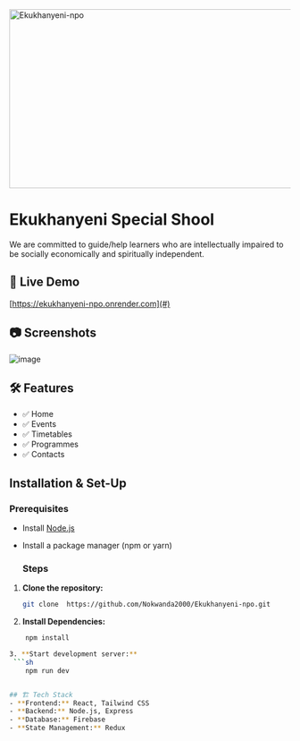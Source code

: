 <img src="https://socialify.git.ci/Nokwanda2000/Ekukhanyeni-npo/image?language=1&owner=1&name=1&stargazers=1&theme=Light" alt="Ekukhanyeni-npo" width="640" height="320" />

# Ekukhanyeni Special Shool
We are committed to guide/help learners who are intellectually impaired to be socially economically and spiritually independent.

## 🚀 Live Demo
[https://ekukhanyeni-npo.onrender.com](#) 

## 📷 Screenshots
![image](https://github.com/user-attachments/assets/27afa5d4-3b03-4ccb-86fc-91366df1af37)

## 🛠️ Features
- ✅ Home
- ✅ Events
- ✅ Timetables
- ✅ Programmes
- ✅ Contacts
  
## Installation & Set-Up
### Prerequisites
- Install [Node.js](https://nodejs.org/)
- Install a package manager (npm or yarn)
  
  ### Steps
1. **Clone the repository:**
   ```sh
   git clone  https://github.com/Nokwanda2000/Ekukhanyeni-npo.git

2. **Install Dependencies:**
  ```sh 
      npm install 

3. **Start development server:**
   ```sh
      npm run dev 


## 🏗️ Tech Stack
- **Frontend:** React, Tailwind CSS 
- **Backend:** Node.js, Express 
- **Database:** Firebase 
- **State Management:** Redux 

   
